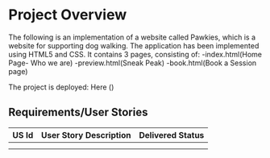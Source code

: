 # Project Overview
The following is an implementation of a website called Pawkies, which is a website for supporting dog walking.
The application has been implemented using HTML5 and CSS.
It contains 3 pages, consisting of:
        -index.html(Home Page- Who we are)
        -preview.html(Sneak Peak)
        -book.html(Book a Session page)

The project is deployed: Here ()


## Requirements/User Stories


| US Id         |User Story Description | Delivered Status|
| ------------- | -------------         | --------        |
|               |                       |                 |
|               |                       |                 |




